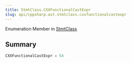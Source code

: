 ```yaml
---
title: StmtClass.CXXFunctionalCastExpr
slug: api/cppsharp.ast.stmtclass.cxxfunctionalcastexpr
---
```

Enumeration Member in [StmtClass](/api/cppsharp/ast/stmtclass)

## Summary



```csharp
CXXFunctionalCastExpr = 54
```

